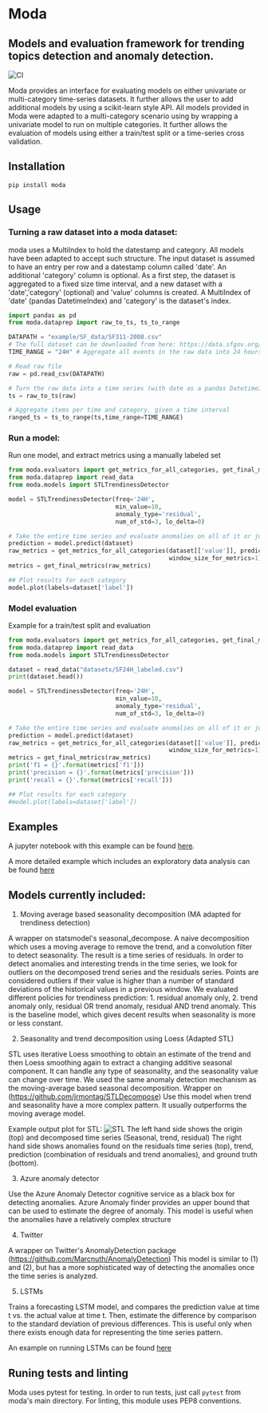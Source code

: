 # Moda
## Models and evaluation framework for trending topics detection and anomaly detection.

![CI](https://github.com/omri374/moda/workflows/CI/badge.svg?branch=master)

Moda provides an interface for evaluating models on either univariate or multi-category time-series datasets. It further allows the user to add additional models by using a scikit-learn style API. All models provided in Moda were adapted to a multi-category scenario using by wrapping a univariate model to run on multiple categories. It further allows the evaluation of models using either a train/test split or a time-series cross validation.

## Installation
`pip install moda`

## Usage

### Turning a raw dataset into a moda dataset:
moda uses a MultiIndex to hold the datestamp and category. All models have been adapted to accept such structure. The input dataset is assumed to have an entry per row and a datestamp column called 'date'. An additional 'category' column is optional.
As a first step, the dataset is aggregated to a fixed size time interval, and a new dataset with a 'date','category' (optional) and 'value' columns is created. A MultiIndex of 'date' (pandas DatetimeIndex) and 'category' is the dataset's index.

```python
import pandas as pd
from moda.dataprep import raw_to_ts, ts_to_range

DATAPATH = "example/SF_data/SF311-2008.csv"
# The full dataset can be downloaded from here: https://data.sfgov.org/City-Infrastructure/311-Cases/vw6y-z8j6/data
TIME_RANGE = "24H" # Aggregate all events in the raw data into 24 hours intervals

# Read raw file
raw = pd.read_csv(DATAPATH)

# Turn the raw data into a time series (with date as a pandas DatetimeIndex)
ts = raw_to_ts(raw)

# Aggregate items per time and category, given a time interval
ranged_ts = ts_to_range(ts,time_range=TIME_RANGE)
```

### Run a model:

Run one model, and extract metrics using a manually labeled set
```python
from moda.evaluators import get_metrics_for_all_categories, get_final_metrics
from moda.dataprep import read_data
from moda.models import STLTrendinessDetector

model = STLTrendinessDetector(freq='24H', 
                              min_value=10,
                              anomaly_type='residual',
                              num_of_std=3, lo_delta=0)

# Take the entire time series and evaluate anomalies on all of it or just the last window(s)
prediction = model.predict(dataset)
raw_metrics = get_metrics_for_all_categories(dataset[['value']], prediction[['prediction']], dataset[['label']],
                                             window_size_for_metrics=1)
metrics = get_final_metrics(raw_metrics)

## Plot results for each category
model.plot(labels=dataset['label'])
```

### Model evaluation

Example for a train/test split and evaluation
```python
from moda.evaluators import get_metrics_for_all_categories, get_final_metrics
from moda.dataprep import read_data
from moda.models import STLTrendinessDetector

dataset = read_data("datasets/SF24H_labeled.csv")
print(dataset.head())

model = STLTrendinessDetector(freq='24H', 
                              min_value=10,
                              anomaly_type='residual',
                              num_of_std=3, lo_delta=0)

# Take the entire time series and evaluate anomalies on all of it or just the last window(s)
prediction = model.predict(dataset)
raw_metrics = get_metrics_for_all_categories(dataset[['value']], prediction[['prediction']], dataset[['label']],
                                             window_size_for_metrics=1)
metrics = get_final_metrics(raw_metrics)
print('f1 = {}'.format(metrics['f1']))
print('precision = {}'.format(metrics['precision']))
print('recall = {}'.format(metrics['recall']))

## Plot results for each category
#model.plot(labels=dataset['label'])   
```

## Examples
A jupyter notebook with this example can be found [here](example.ipynb).

A more detailed example which includes an exploratory data analysis can be found [here](moda/example/EDA.ipynb)


## Models currently included:
1. Moving average based seasonality decomposition (MA adapted for trendiness detection)

A wrapper on statsmodel's seasonal_decompose. A naive decomposition which uses a moving average to remove the trend, and a convolution filter to detect seasonality. The result is a time series of residuals. In order to detect anomalies and interesting trends in the time series, we look for outliers on the decomposed trend series and the residuals series. Points are considered outliers if their value is higher than a number of standard deviations of the historical values in a previous window. We evaluated different policies for trendiness prediction: 1. residual anomaly only, 2. trend anomaly only, residual OR trend anomaly, residual AND trend anomaly.
This is the baseline model, which gives decent results when seasonality is more or less constant.

2. Seasonality and trend decomposition using Loess (Adapted STL)

STL uses iterative Loess smoothing to obtain an estimate of the trend and then Loess smoothing again to extract a changing additive seasonal component. It can handle any type of seasonality, and the seasonality value can change over time. We used the same anomaly detection mechanism as the moving-average based seasonal decomposition.
Wrapper on (https://github.com/jrmontag/STLDecompose)
Use this model when trend and seasonality have a more complex pattern. It usually outperforms the moving average model.

Example output plot for STL:
![STL](https://github.com/omri374/moda/raw/master/figs/STL_example.png)
The left hand side shows the origin (top) and decomposed time series (Seasonal, trend, residual)
The right hand side shows anomalies found on the residuals time series (top), trend, prediction (combination of residuals and trend anomalies), and ground truth (bottom). 

3. Azure anomaly detector

Use the Azure Anomaly Detector cognitive service as a black box for detecting anomalies. Azure Anomaly finder provides an upper bound that can be used to estimate the degree of anomaly. This model is useful when the anomalies have a relatively complex structure

4. Twitter

A wrapper on Twitter's AnomalyDetection package (https://github.com/Marcnuth/AnomalyDetection)
This model is similar to (1) and (2), but has a more sophisticated way of detecting the anomalies once the time series is analyzed.

5. LSTMs

Trains a forecasting LSTM model, and compares the prediction value at time t vs. the actual value at time t. Then, estimate the difference by comparison to the standard deviation of previous differences. This is useful only when there exists enough data for representing the time series pattern.

An example on running LSTMs can be found [here](moda/example/lstm/LSTM_AD.ipynb)


## Runing tests and linting
Moda uses pytest for testing. In order to run tests, just call `pytest` from moda's main directory. For linting, this module uses PEP8 conventions.
